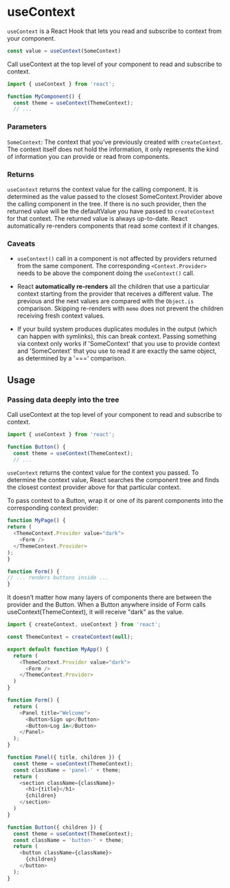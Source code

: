 # useContext

`useContext` is a React Hook that lets you read and subscribe to context from your component.

```JavaScript
const value = useContext(SomeContext)
```

Call useContext at the top level of your component to read and subscribe to context.

```JavaScript
import { useContext } from 'react';

function MyComponent() {
  const theme = useContext(ThemeContext);
  // ...

```

### Parameters

`SomeContext`: The context that you’ve previously created with `createContext`. The context itself does not hold the information, it only represents the kind of information you can provide or read from components.

### Returns

`useContext` returns the context value for the calling component. It is determined as the value passed to the closest SomeContext.Provider above the calling component in the tree. If there is no such provider, then the returned value will be the defaultValue you have passed to `createContext` for that context. The returned value is always up-to-date. React automatically re-renders components that read some context if it changes.

### Caveats

- `useContext()` call in a component is not affected by providers returned from the same component. The corresponding `<Context.Provider>` needs to be above the component doing the `useContext()` call.

- React <strong>automatically re-renders</strong> all the children that use a particular context starting from the provider that receives a different value. The previous and the next values are compared with the `Object.is` comparison. Skipping re-renders with `memo` does not prevent the children receiving fresh context values.

- If your build system produces duplicates modules in the output (which can happen with symlinks), this can break context. Passing something via context only works if 'SomeContext' that you use to provide context and 'SomeContext' that you use to read it are exactly the same object, as determined by a '===' comparison.

## Usage

### Passing data deeply into the tree

Call useContext at the top level of your component to read and subscribe to context.

```JavaScript
import { useContext } from 'react';

function Button() {
  const theme = useContext(ThemeContext);
  // ...

```

`useContext` returns the context value for the context you passed. To determine the context value, React searches the component tree and finds the closest context provider above for that particular context.

To pass context to a Button, wrap it or one of its parent components into the corresponding context provider:

```JavaScript
function MyPage() {
return (
  <ThemeContext.Provider value="dark">
    <Form />
  </ThemeContext.Provider>
);
}

function Form() {
// ... renders buttons inside ...
}
```

It doesn’t matter how many layers of components there are between the provider and the Button. When a Button anywhere inside of Form calls useContext(ThemeContext), it will receive "dark" as the value.

```JavaScript
import { createContext, useContext } from 'react';

const ThemeContext = createContext(null);

export default function MyApp() {
  return (
    <ThemeContext.Provider value="dark">
      <Form />
    </ThemeContext.Provider>
  )
}

function Form() {
  return (
    <Panel title="Welcome">
      <Button>Sign up</Button>
      <Button>Log in</Button>
    </Panel>
  );
}

function Panel({ title, children }) {
  const theme = useContext(ThemeContext);
  const className = 'panel-' + theme;
  return (
    <section className={className}>
      <h1>{title}</h1>
      {children}
    </section>
  )
}

function Button({ children }) {
  const theme = useContext(ThemeContext);
  const className = 'button-' + theme;
  return (
    <button className={className}>
      {children}
    </button>
  );
}
```
